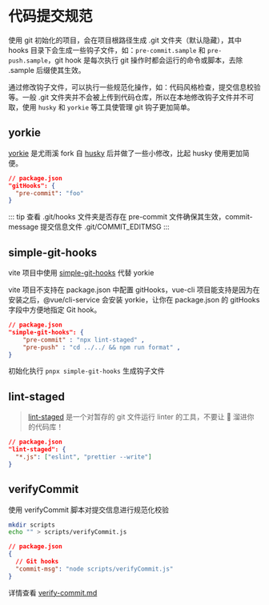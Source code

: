 # 代码提交规范

使用 git 初始化的项目，会在项目根路径生成 .git 文件夹（默认隐藏），其中 hooks 目录下会生成一些钩子文件，如：`pre-commit.sample` 和 `pre-push.sample`，git hook 是每次执行 git 操作时都会运行的命令或脚本，去除 .sample 后缀使其生效。

通过修改钩子文件，可以执行一些规范化操作，如：代码风格检查，提交信息校验等。一般 .git 文件夹并不会被上传到代码仓库，所以在本地修改钩子文件并不可取，使用 `husky` 和 `yorkie` 等工具使管理 git 钩子更加简单。

## yorkie

[yorkie](https://github.com/yyx990803/yorkie) 是尤雨溪 fork 自 [husky](https://github.com/typicode/husky) 后并做了一些小修改，比起 husky 使用更加简便。

```json
// package.json
"gitHooks": {
  "pre-commit": "foo"
}

```

::: tip
查看 .git/hooks 文件夹是否存在 pre-commit 文件确保其生效，commit-message 提交信息文件 .git/COMMIT_EDITMSG
:::

## simple-git-hooks

vite 项目中使用 [simple-git-hooks](https://github.com/toplenboren/simple-git-hooks) 代替 yorkie

vite 项目不支持在 package.json 中配置 gitHooks，vue-cli 项目能支持是因为在安装之后，@vue/cli-service 会安装 yorkie，让你在 package.json 的 gitHooks 字段中方便地指定 Git hook。

```json
// package.json
"simple-git-hooks": {
    "pre-commit" : "npx lint-staged" ,
    "pre-push" : "cd ../../ && npm run format" ,
}
```

初始化执行 `pnpx simple-git-hooks` 生成钩子文件

## lint-staged

> [lint-staged](https://github.com/okonet/lint-staged) 是一个对暂存的 git 文件运行 linter 的工具，不要让 💩 溜进你的代码库！

```json
// package.json
"lint-staged": {
  "*.js": ["eslint", "prettier --write"]
}
```

## verifyCommit

使用 verifyCommit 脚本对提交信息进行规范化校验

```sh
mkdir scripts
echo "" > scripts/verifyCommit.js
```

```json
// package.json
{
  // Git hooks
  "commit-msg": "node scripts/verifyCommit.js"
}
```

详情查看 [verify-commit.md](./verify-commit.md)

<!-- prompts 终端提交信息验证
picocolors 终端字符颜色 代替 chalk（5 以上版本需要 import 导入，使用需指定版本到 4.x）
semver 版本范围查看器
execa 在 JS 中执行命令行指令 -->
